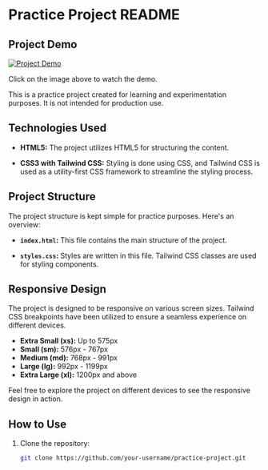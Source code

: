# Practice Project README

## Project Demo

[![Project Demo](https://streamable.com/vqvzaq)](https://streamable.com/vqvzaq)

Click on the image above to watch the demo.

This is a practice project created for learning and experimentation purposes. It is not intended for production use.

## Technologies Used

- **HTML5:** The project utilizes HTML5 for structuring the content.

- **CSS3 with Tailwind CSS:** Styling is done using CSS, and Tailwind CSS is used as a utility-first CSS framework to streamline the styling process.

## Project Structure

The project structure is kept simple for practice purposes. Here's an overview:

- **`index.html`:** This file contains the main structure of the project.

- **`styles.css`:** Styles are written in this file. Tailwind CSS classes are used for styling components.

## Responsive Design

The project is designed to be responsive on various screen sizes. Tailwind CSS breakpoints have been utilized to ensure a seamless experience on different devices.

- **Extra Small (xs):** Up to 575px
- **Small (sm):** 576px - 767px
- **Medium (md):** 768px - 991px
- **Large (lg):** 992px - 1199px
- **Extra Large (xl):** 1200px and above

Feel free to explore the project on different devices to see the responsive design in action.

## How to Use

1. Clone the repository:

   ```bash
   git clone https://github.com/your-username/practice-project.git
